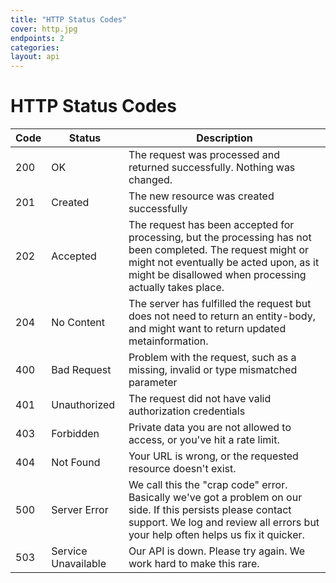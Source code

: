 ```yaml
---
title: "HTTP Status Codes"
cover: http.jpg
endpoints: 2
categories:
layout: api
---
```


# HTTP Status Codes

| Code | Status | Description |
| --- | --- | --- |
| 200 | OK | The request was processed and returned successfully. Nothing was changed. |
| 201 | Created | The new resource was created successfully |
| 202 | Accepted | The request has been accepted for processing, but the processing has not been completed. The request might or might not eventually be acted upon, as it might be disallowed when processing actually takes place. |
| 204 | No Content | The server has fulfilled the request but does not need to return an entity-body, and might want to return updated metainformation. |
| 400 | Bad Request | Problem with the request, such as a missing, invalid or type mismatched parameter |
| 401 | Unauthorized | The request did not have valid authorization credentials |
| 403 | Forbidden | Private data you are not allowed to access, or you've hit a rate limit. |
| 404 | Not Found | Your URL is wrong, or the requested resource doesn't exist. |
| 500 | Server Error | We call this the "crap code" error. Basically we've got a problem on our side. If this persists please contact support. We log and review all errors but your help often helps us fix it quicker. |
| 503 | Service Unavailable | Our API is down. Please try again. We work hard to make this rare. |